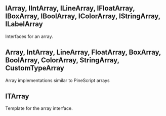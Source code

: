 ## IArray, IIntArray, ILineArray, IFloatArray, IBoxArray, IBoolArray, IColorArray, IStringArray, ILabelArray

Interfaces for an array.

## Array, IntArray, LineArray, FloatArray, BoxArray, BoolArray, ColorArray, StringArray, CustomTypeArray

Array implementations similar to PineScript arrays

## ITArray

Template for the array interface.